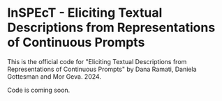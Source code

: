 # InSPEcT - Eliciting Textual Descriptions from Representations of Continuous Prompts
This is the official code for "Eliciting Textual Descriptions from Representations of Continuous Prompts" by Dana Ramati, Daniela Gottesman and Mor Geva. 2024.

Code is coming soon.
